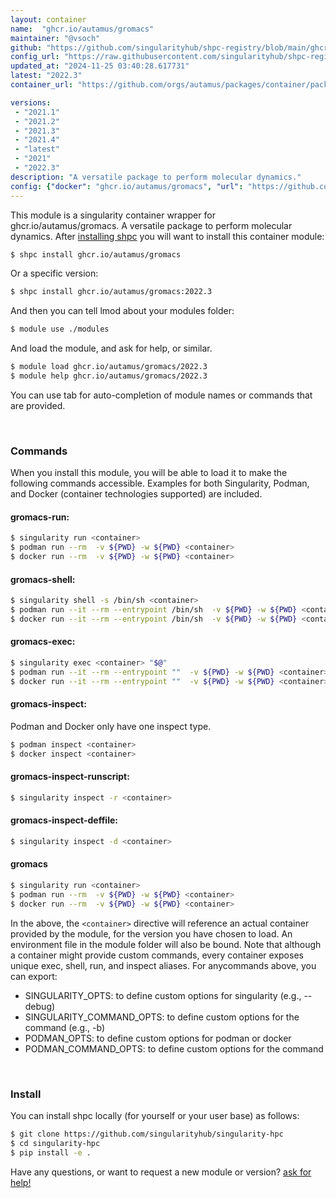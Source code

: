 ```yaml
---
layout: container
name:  "ghcr.io/autamus/gromacs"
maintainer: "@vsoch"
github: "https://github.com/singularityhub/shpc-registry/blob/main/ghcr.io/autamus/gromacs/container.yaml"
config_url: "https://raw.githubusercontent.com/singularityhub/shpc-registry/main/ghcr.io/autamus/gromacs/container.yaml"
updated_at: "2024-11-25 03:40:28.617731"
latest: "2022.3"
container_url: "https://github.com/orgs/autamus/packages/container/package/gromacs"

versions:
 - "2021.1"
 - "2021.2"
 - "2021.3"
 - "2021.4"
 - "latest"
 - "2021"
 - "2022.3"
description: "A versatile package to perform molecular dynamics."
config: {"docker": "ghcr.io/autamus/gromacs", "url": "https://github.com/orgs/autamus/packages/container/package/gromacs", "maintainer": "@vsoch", "description": "A versatile package to perform molecular dynamics.", "latest": {"2022.3": "sha256:7190f1342d57f53385ad8f35e7db8eac61de27bcd0af7a4e410e7cee442517db"}, "tags": {"2021.1": "sha256:e71e16926ff1ad6b52ea027c9c3523bf254bc0f00be23599f9c8637f8c69dee3", "2021.2": "sha256:38ddac3b17d74a520a46ce07d6fe5935eee9e742adbba0047adb00b93db90ced", "2021.3": "sha256:4596c320fb5d514d6f5b5d0203bd457944e38b5a055642d9bf40b7a262320229", "2021.4": "sha256:8588885dd5b1b7a2a77f42bd0e35909cc79c6aa7e7c686a38b1abc4bf8cc2e15", "latest": "sha256:7190f1342d57f53385ad8f35e7db8eac61de27bcd0af7a4e410e7cee442517db", "2021": "sha256:57de89d219419e05e2aa8ecab95d06c72855c811c95090db287e714287ba95c0", "2022.3": "sha256:7190f1342d57f53385ad8f35e7db8eac61de27bcd0af7a4e410e7cee442517db"}}
---
```


This module is a singularity container wrapper for ghcr.io/autamus/gromacs.
A versatile package to perform molecular dynamics.
After [installing shpc](#install) you will want to install this container module:


```bash
$ shpc install ghcr.io/autamus/gromacs
```

Or a specific version:

```bash
$ shpc install ghcr.io/autamus/gromacs:2022.3
```

And then you can tell lmod about your modules folder:

```bash
$ module use ./modules
```

And load the module, and ask for help, or similar.

```bash
$ module load ghcr.io/autamus/gromacs/2022.3
$ module help ghcr.io/autamus/gromacs/2022.3
```

You can use tab for auto-completion of module names or commands that are provided.

<br>

### Commands

When you install this module, you will be able to load it to make the following commands accessible.
Examples for both Singularity, Podman, and Docker (container technologies supported) are included.

#### gromacs-run:

```bash
$ singularity run <container>
$ podman run --rm  -v ${PWD} -w ${PWD} <container>
$ docker run --rm  -v ${PWD} -w ${PWD} <container>
```

#### gromacs-shell:

```bash
$ singularity shell -s /bin/sh <container>
$ podman run --it --rm --entrypoint /bin/sh  -v ${PWD} -w ${PWD} <container>
$ docker run --it --rm --entrypoint /bin/sh  -v ${PWD} -w ${PWD} <container>
```

#### gromacs-exec:

```bash
$ singularity exec <container> "$@"
$ podman run --it --rm --entrypoint ""  -v ${PWD} -w ${PWD} <container> "$@"
$ docker run --it --rm --entrypoint ""  -v ${PWD} -w ${PWD} <container> "$@"
```

#### gromacs-inspect:

Podman and Docker only have one inspect type.

```bash
$ podman inspect <container>
$ docker inspect <container>
```

#### gromacs-inspect-runscript:

```bash
$ singularity inspect -r <container>
```

#### gromacs-inspect-deffile:

```bash
$ singularity inspect -d <container>
```



#### gromacs

```bash
$ singularity run <container>
$ podman run --rm  -v ${PWD} -w ${PWD} <container>
$ docker run --rm  -v ${PWD} -w ${PWD} <container>
```


In the above, the `<container>` directive will reference an actual container provided
by the module, for the version you have chosen to load. An environment file in the
module folder will also be bound. Note that although a container
might provide custom commands, every container exposes unique exec, shell, run, and
inspect aliases. For anycommands above, you can export:

 - SINGULARITY_OPTS: to define custom options for singularity (e.g., --debug)
 - SINGULARITY_COMMAND_OPTS: to define custom options for the command (e.g., -b)
 - PODMAN_OPTS: to define custom options for podman or docker
 - PODMAN_COMMAND_OPTS: to define custom options for the command

<br>

### Install

You can install shpc locally (for yourself or your user base) as follows:

```bash
$ git clone https://github.com/singularityhub/singularity-hpc
$ cd singularity-hpc
$ pip install -e .
```

Have any questions, or want to request a new module or version? [ask for help!](https://github.com/singularityhub/singularity-hpc/issues)